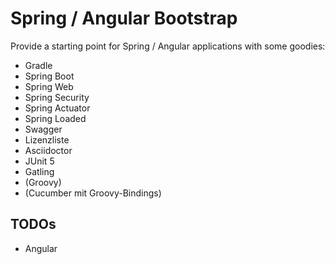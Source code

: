 Spring / Angular Bootstrap
=========

Provide a starting point for Spring / Angular applications with some goodies:
 - Gradle
 - Spring Boot
 - Spring Web
 - Spring Security
 - Spring Actuator
 - Spring Loaded
 - Swagger
 - Lizenzliste
 - Asciidoctor
 - JUnit 5
 - Gatling
 - (Groovy)
 - (Cucumber mit Groovy-Bindings)

TODOs
-----
 - Angular
